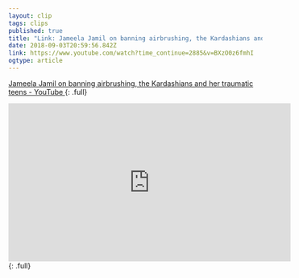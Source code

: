 ```yaml
---
layout: clip 
tags: clips 
published: true 
title: "Link: Jameela Jamil on banning airbrushing, the Kardashians and her traumatic teens - YouTube" 
date: 2018-09-03T20:59:56.842Z 
link: https://www.youtube.com/watch?time_continue=2885&v=BXzO0z6fmhI 
ogtype: article 
---
```

[ Jameela Jamil on banning airbrushing, the Kardashians and her traumatic teens - YouTube ]( https://www.youtube.com/watch?time_continue=2885&v=BXzO0z6fmhI ) 
{: .full}
<iframe width="560" height="315" src="https://www.youtube.com/embed/BXzO0z6fmhI" frameborder="0" allow="autoplay; encrypted-media" allowfullscreen></iframe>
{: .full}